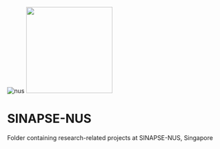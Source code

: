 ![nus](http://www.sinapseinstitute.org/wp-content/themes/nus-theme/images/nus-logo.png)
<img src="http://172.104.36.128/wp-content/uploads/2017/02/sinapse-logo-darkletters-highres-1.png" width="200">
# SINAPSE-NUS
Folder containing research-related projects at SINAPSE-NUS, Singapore

